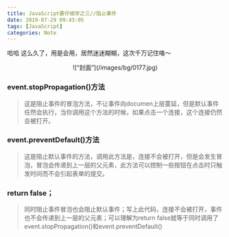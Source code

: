 ```yaml
---
title: JavaScript要仔细学之三//阻止事件
date: 2019-07-29 09:43:05
tags: [JavaScript]
categories: Note
---
```


哈哈 这么久了，用是会用，居然迷迷糊糊，这次千万记住咯～
<div align=center>
![“封面”](/images/bg/0177.jpg)
</div>
<!--more-->

### event.stopPropagation()方法

>这是阻止事件的冒泡方法，不让事件向documen上层蔓延，但是默认事件任然会执行，当你调用这个方法的时候，如果点击一个连接，这个连接仍然会被打开。

### event.preventDefault()方法

>这是阻止默认事件的方法，调用此方法是，连接不会被打开，但是会发生冒泡，冒泡会传递到上一层的父元素，此方法可以控制一些按钮在点击时只触发时间而不会引起表单的提交。

### return false；

>同时阻止事件冒泡也会阻止默认事件；写上此代码，连接不会被打开，事件也不会传递到上一层的父元素；可以理解为return false就等于同时调用了event.stopPropagation()和event.preventDefault()
